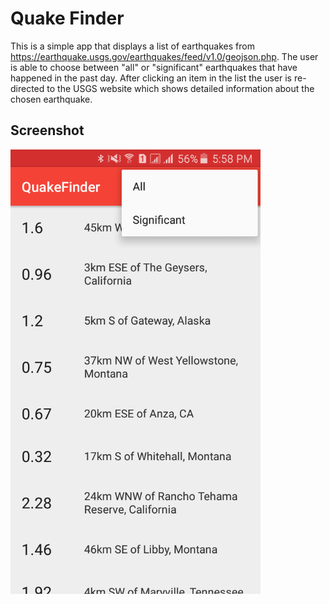 # Quake Finder

This is a simple app that displays a list of earthquakes from https://earthquake.usgs.gov/earthquakes/feed/v1.0/geojson.php. 
The user is able to choose between "all" or "significant" earthquakes that have happened in the past day. 
After clicking an item in the list the user is re-directed to the USGS website which shows detailed information about the chosen earthquake. 

## Screenshot
<img src="screenshots/Screenshot_2017-01-05-17-58-26.png" width="400">
